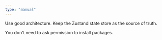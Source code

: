 ```yaml
---
type: "manual"
---
```


Use good architecture. Keep the Zustand state store as the source of truth. 

You don't need to ask permission to install packages.